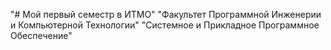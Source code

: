 "# Мой первый семестр в ИТМО"
"Факультет Программной Инженерии и Компьютерной Технологии"
"Системное и Прикладное Программное Обеспечение"
